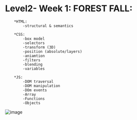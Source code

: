 # Level2- Week 1: FOREST FALL:
        *HTML:
            -structural & semantics

        *CSS:
            -box model
            -selectors
            -transform (3D)
            -position (absolute/layers)
            -aniamtion
            -filters
            -blending
            -variables
        
        *JS:
            -DOM traversal
            -DOM manipulation
            -DOm events
            -Array
            -Functions
            -Objects
![image](https://user-images.githubusercontent.com/115491975/223515559-1d0c8c7c-ff1b-4e05-add1-daa511944eaa.png)
